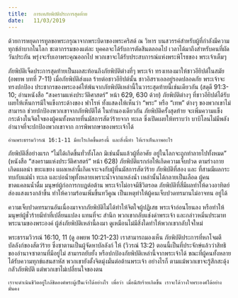 ```yaml
---
title:  การเทภัยพิบัติประการสุดท้าย
date:   11/03/2019
---
```


ด้วยการหยุดการทูลขอพระกรุณาจากพระบิดาของพระคริสต์ ณ วิหาร บนสวรรค์สำหรับผู้ที่กำลังมีความทุกข์ลำบากในโลก ชะตากรรมของแต่ละ บุคคลจะได้รับการตัดสินตลอดไป เวลาได้มาถึงสำหรับคนที่ผัดวันประกัน พรุ่งจะรับเอาพระคุณออกไป พวกเขาจะได้รับประสบการณ์แห่งพระพิโรธของ พระเจ้าเต็มๆ

ภัยพิบัติเจ็ดประการสุดท้ายเป็นผลสะท้อนถึงภัยพิบัติต่างที่ๆ พระเจ้า ทรงเทลงมาให้ชาวอียิปต์ในสมัย (อพยพ บทที่ 7-11) เมื่อภัยพิบัติส่งผล ร้ายต่อชาวอียิปต์นั้น ชาวอิสราเอลอยู่รอดปลอดภัย พระเจ้าจะทรงปกป้อง ประชากรของพระองค์ให้พ้นจากภัยพิบัติเหล่านี้ในวาระสุดท้ายนี้เช่นเดียวกัน (สดุดี 91:3-10; อ่านหนังสือ “สงครามแห่งประวัติศาสตร์” หน้า 629, 630 ด้วย) ภัยพิบัติต่างๆ ที่ชาวอียิปต์ได้รับเผยให้เห็นการมีใจแข็งกระด้างของ ฟาโรห์ ทั้งแสดงให้เห็นว่า “พระ” หรือ “เทพ” ต่างๆ ของพวกเขาไม่สามารถ ช่วยปกป้องพวกเขาจากภัยพิบัติได้ ในทำนองเดียวกัน ภัยพิบัติครั้งสุดท้าย จะเพิ่มความแข็งกระด้างในจิตใจของผู้คนทั้งหลายที่นมัสการสัตว์ร้ายจาก ทะเล ซึ่งเปิดเผยให้ทราบว่า บาบิโลนไม่มีพลังอำนาจที่จะปกป้องพวกเขาจาก การพิพากษาของพระเจ้าได้

`อ่านพระธรรมวิวรณ์ 16:1-11 มีอะไรเกิดขึ้นตรงนี้ และสิ่งนี้ทำ ให้เราเห็นภาพอะไร`

ภัยพิบัติสี่อย่างแรก “ไม่ได้เกิดขึ้นทั่วทั้งโลก มิเช่นนั้นแล้วผู้ที่อาศัย อยู่ในโลกจะถูกทำลายไปทั้งหมด” (หนังสือ “สงครามแห่งประวัติศาสตร์” หน้า 628) ภัยพิบัติแรกก่อให้เกิดความเจ็บปวด ตามร่างกายเกิดแผลน่า ขยะแขยง แผลเหล่านี้เกิดเจาะจงกับผู้ที่นมัสการสัตว์ร้าย ภัยพิบัติที่สอง และ ที่สามมีผลกระทบกับแม่น้ำ ทะเล และบ่อน้ำพุทั้งหลายเพราะน้ำจากแหล่งน้ำ เหล่านั้นได้กลายเป็นเลือด ผู้คนขาดแคลนน้ำดื่ม มนุษย์ผู้ก่อการกบฏต่อต้าน พระเจ้าไม่อาจมีชีวิตรอด ภัยพิบัติที่สี่มีผลทำให้ดวงอาทิตย์ส่องแสงแรงกล้าขึ้น ทำให้ความร้อนเพิ่มขึ้นทวีคูณ เป็นเหตุทำให้ผู้คนเจ็บปวดทรมานไม่อาจทน อยู่ได้

ความเจ็บปวดทรมานอันเนื่องมาจากภัยพิบัติไม่ได้ทำให้จิตใจผู้ปฏิเสธ พระเจ้าอ่อนโยนลง หรือทำให้มนุษย์ผู้ชั่วร้ายมีท่าที่เปลี่ยนแปลง แทนที่จะ สำนึก พวกเขากลับแช่งด่าพระเจ้า และกล่าวหมิ่นประมาทพระนามของพระองค์ ผู้ส่งภัยพิบัติเหล่านี้ลงมา ดูเหมือนไม่มีสิ่งใดทำให้พวกเขากลับใจใหม่

พระธรรมวิวรณ์ 16:10, 11 (ดู อพยพ 10:21-23) เราสามารถมองเห็น ภัยพิบัติประการที่หกโจมตีบัลลังก์ของสัตว์ร้าย ซึ่งซาตานเป็นผู้จัดหาบัลลังก์ ให้ (วิวรณ์ 13:2) ตอนนี้เป็นที่ประจักษ์แล้วว่าสิทธิของอำนาจซาตานที่มีอยู่ไม่ สามารถยับยั้ง หรือปกป้องภัยพิบัติเหล่านี้จากพระเจ้าได้ ขณะที่ผู้คนทั้งหลาย ได้รับความทุกข์แสนสาหัส พวกเขายังตั้งจิตมุ่งมั่นต่อต้านพระเจ้า อย่างไรก็ ตามแม้พวกเขาจะรู้สึกสะดุ้งกลัวภัยพิบัติ แต่พวกเขาไม่เปลี่ยนใจของตน

`เราจะดำเนินชีวิตอยู่ใกล้ชิดองค์พระผู้เป็นเจ้าได้อย่างไร เพื่อว่า เมื่อมีภัยร้ายเกิดขึ้น เราจะได้วางใจพระองค์ได้อย่างมั่นคง`